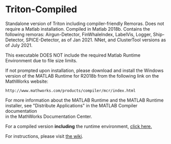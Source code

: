 # Triton-Compiled
Standalone version of Triton including compiler-friendly Remoras. Does not require a Matlab installation.
Compiled in Matlab 2018b. 
Contains the following remoras: Airgun-Detector, FinWhaleIndex, LabelVis, Logger, Ship-Detector, SPICE-Detector, as of Jan 2021. NNet, and ClusterTool versions as of July 2021.


This executable DOES NOT include the required Matlab Runtime Environment due to file size limits.

If not prompted upon installation, please download and install the Windows version of the MATLAB Runtime for R2018b 
from the following link on the MathWorks website:

    http://www.mathworks.com/products/compiler/mcr/index.html
   
For more information about the MATLAB Runtime and the MATLAB Runtime installer, see 
"Distribute Applications" in the MATLAB Compiler documentation  
in the MathWorks Documentation Center.

For a compiled version **including** the runtime environment, [click here.](https://drive.google.com/drive/folders/17bD9eU7xyMqppIpI898sYrsmvSHJuhns?usp=sharing)

For instructions, please visit [the wiki](https://github.com/MarineBioAcousticsRC/Triton/wiki).

